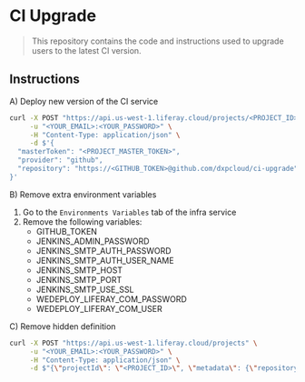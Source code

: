 # CI Upgrade

> This repository contains the code and instructions used to upgrade users to the latest CI version.

## Instructions

A) Deploy new version of the CI service


```sh
curl -X POST "https://api.us-west-1.liferay.cloud/projects/<PROJECT_ID>/build" \
	 -u "<YOUR_EMAIL>:<YOUR_PASSWORD>" \
     -H "Content-Type: application/json" \
     -d $'{
  "masterToken": "<PROJECT_MASTER_TOKEN>",
  "provider": "github",
  "repository": "https://<GITHUB_TOKEN>@github.com/dxpcloud/ci-upgrade"
}'
```

B) Remove extra environment variables

1. Go to the `Environments Variables` tab of the infra service
2. Remove the following variables:
	* GITHUB_TOKEN
	* JENKINS_ADMIN_PASSWORD
	* JENKINS_SMTP_AUTH_PASSWORD
	* JENKINS_SMTP_AUTH_USER_NAME
	* JENKINS_SMTP_HOST
	* JENKINS_SMTP_PORT
	* JENKINS_SMTP_USE_SSL
	* WEDEPLOY_LIFERAY_COM_PASSWORD
	* WEDEPLOY_LIFERAY_COM_USER

C) Remove hidden definition

```sh
curl -X POST "https://api.us-west-1.liferay.cloud/projects" \
	 -u "<YOUR_EMAIL>:<YOUR_PASSWORD>" \
     -H "Content-Type: application/json" \
     -d $"{\"projectId\": \"<PROJECT_ID>\", \"metadata\": {\"repository\": \"https://github.com/<GITHUB_OWNER>/<PROJECT_ID>\", \"type\": \"non-production\"}}"
```